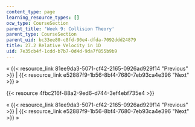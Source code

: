 ```yaml
---
content_type: page
learning_resource_types: []
ocw_type: CourseSection
parent_title: 'Week 9: Collision Theory'
parent_type: CourseSection
parent_uid: bc33ee80-c8fd-90e4-dfda-7092ddd24879
title: 27.2 Relative Velocity in 1D
uid: 7e35cb4f-1cdd-b7b7-0d4d-9da7f855b9b9
---
```


« {{< resource_link 81ee9da3-5071-cf42-2165-0926ad929f14 "Previous" >}} | {{< resource_link e52887f9-1b56-8bf4-7680-7eb93ca4e396 "Next" >}} »

{{< resource 4fbc216f-88a2-9ed6-d744-3ef4ebf735e4 >}}

« {{< resource_link 81ee9da3-5071-cf42-2165-0926ad929f14 "Previous" >}} | {{< resource_link e52887f9-1b56-8bf4-7680-7eb93ca4e396 "Next" >}} »